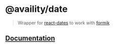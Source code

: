 # @availity/date

> Wrapper for [react-dates](https://github.com/airbnb/react-dates) to work with [formik](https://github.com/jaredpalmer/formik)

## [Documentation](https://availity.github.io/availity-react/components/date)
